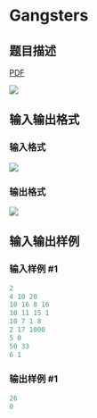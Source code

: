 # Gangsters

## 题目描述

[problemUrl]: https://uva.onlinejudge.org/index.php?option=com_onlinejudge&Itemid=8&category=8&page=show_problem&problem=613

[PDF](https://uva.onlinejudge.org/external/6/p672.pdf)

![](https://cdn.luogu.com.cn/upload/vjudge_pic/UVA672/224be9a5e151ae66565712b1637ef6088e63f5fd.png)

## 输入输出格式

### 输入格式

![](https://cdn.luogu.com.cn/upload/vjudge_pic/UVA672/470783aabe94e94612d7875a4c08270089b849cf.png)

### 输出格式

![](https://cdn.luogu.com.cn/upload/vjudge_pic/UVA672/607665ebeea1cf0e6605633e86edac5e53370fd5.png)

## 输入输出样例

### 输入样例 #1

```cpp
2
4 10 20
10 16 8 16
10 11 15 1
10 7 1 8
2 17 1000
5 0
50 33
6 1
```


### 输出样例 #1

```cpp
26
0
```


